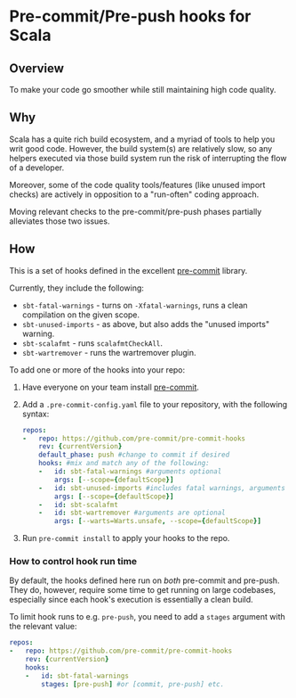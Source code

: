 # Pre-commit/Pre-push hooks for Scala

## Overview

To make your code go smoother while still maintaining high code quality.

## Why

Scala has a quite rich build ecosystem, and a myriad of tools to help you writ good code. However, the build system(s) are relatively slow, so any helpers executed via those build system run the risk of interrupting the flow of a developer.

Moreover, some of the code quality tools/features (like unused import checks) are actively in opposition to a "run-often" coding approach.

Moving relevant checks to the pre-commit/pre-push phases partially alleviates those two issues.

## How

This is a set of hooks defined in the excellent [pre-commit](https://pre-commit.com/) library.

Currently, they include the following:

- `sbt-fatal-warnings` - turns on `-Xfatal-warnings`, runs a clean compilation on the given scope.
- `sbt-unused-imports` - as above, but also adds the "unused imports" warning.
- `sbt-scalafmt` - runs `scalafmtCheckAll`.
- `sbt-wartremover` - runs the wartremover plugin.

To add one or more of the hooks into your repo:

 1. Have everyone on your team install [pre-commit](https://pre-commit.com/#install).
 2. Add a `.pre-commit-config.yaml` file to your repository, with the following syntax:

    ```yaml
    repos:
    -   repo: https://github.com/pre-commit/pre-commit-hooks
        rev: {currentVersion}
        default_phase: push #change to commit if desired
        hooks: #mix and match any of the following:
        -   id: sbt-fatal-warnings #arguments optional
            args: [--scope={defaultScope}]
        -   id: sbt-unused-imports #includes fatal warnings, arguments optional
            args: [--scope={defaultScope}]
        -   id: sbt-scalafmt
        -   id: sbt-wartremover #arguments are optional
            args: [--warts=Warts.unsafe, --scope={defaultScope}]
    ```

 3. Run `pre-commit install` to apply your hooks to the repo.

### How to control hook run time

By default, the hooks defined here run on *both* pre-commit and pre-push. They do, however, require some time to get running
on large codebases, especially since each hook's execution is essentially a clean build.

To limit hook runs to e.g. `pre-push`, you need to add a `stages` argument with the relevant value:

```yaml
repos:
-   repo: https://github.com/pre-commit/pre-commit-hooks
    rev: {currentVersion}
    hooks:
    -   id: sbt-fatal-warnings
        stages: [pre-push] #or [commit, pre-push] etc.
```